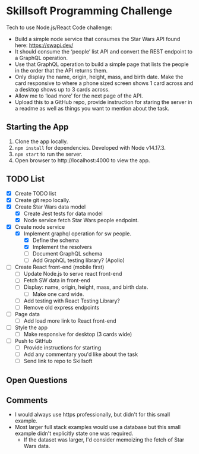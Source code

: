 # Skillsoft Programming Challenge

Tech to use Node.js/React
Code challenge:

- Build a simple node service that consumes the Star Wars API found here: https://swapi.dev/
- It should consume the ‘people’ list API and convert the REST endpoint to a GraphQL operation.
- Use that GraphQL operation to build a simple page that lists the people in the order that the API returns them.
- Only display the name, origin, height, mass, and birth date.
Make the card responsive to where a phone sized screen shows 1 card across and a desktop shows up to 3 cards across.
- Allow me to ‘load more’ for the next page of the API.
- Upload this to a GitHub repo, provide instruction for staring the server in a readme as well as things you want to mention about the task.

## Starting the App
1. Clone the app locally.
2. `npm install` for dependencies. Developed with Node v14.17.3.
3. `npm start` to run the server.
4. Open browser to http://localhost:4000 to view the app.

## TODO List
- [x] Create TODO list
- [x] Create git repo locally.
- [x] Create Star Wars data model
  - [x] Create Jest tests for data model
  - [x] Node service fetch Star Wars people endpoint.
- [x] Create node service
  - [x] Implement graphql operation for sw people.
    - [x] Define the schema
    - [x] Implement the resolvers
    - [ ] Document GraphQL schema
    - [ ] Add GraphQL testing library? (Apollo)
- [ ] Create React front-end (mobile first)
  - [ ] Update Node.js to serve react front-end
  - [ ] Fetch SW data in front-end
  - [ ] Display: name, origin, height, mass, and birth date.
    - [ ] Make one card wide.
  - [ ] Add testing with React Testing Library?
  - [ ] Remove old express endpoints
- [ ] Page data
  - [ ] Add load more link to React front-end
- [ ] Style the app
  - [ ] Make responsive for desktop (3 cards wide)
- [ ] Push to GitHub
  - [ ] Provide instructions for starting
  - [ ] Add any commentary you'd like about the task
  - [ ] Send link to repo to Skillsoft

## Open Questions

## Comments
- I would always use https professionally, but didn't for this small example.
- Most larger full stack examples would use a database but this small example didn't explicitly state one was required.
  - If the dataset was larger, I'd consider memoizing the fetch of Star Wars data.
